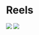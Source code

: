 # Reels

![](https://github.com/poojaOfficial321/Reels/blob/master/Screenshot_2022-02-15-13-54-32-07.png) 
![](https://github.com/poojaOfficial321/Reels/blob/master/Screenshot_2022-02-15-13-55-07-79.png)
